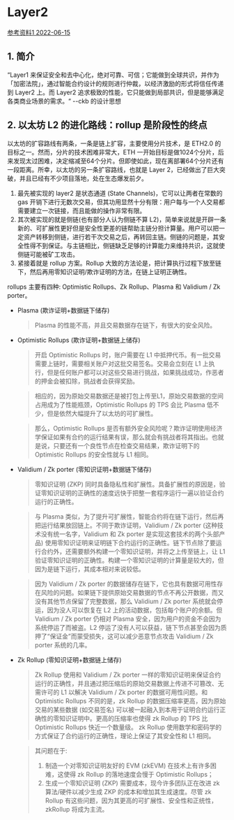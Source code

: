 # Layer2
[参考资料1 2022-06-15](https://mp.weixin.qq.com/s/z5BQXwdg-oiO8NHbRysclg)  

## 1. 简介
“Layer1 来保证安全和去中心化，绝对可靠、可信；它能做到全球共识，并作为「加密法院」，通过智能合约设计的规则进行仲裁，以经济激励的形式将信任传递到 Layer2 上。而 Layer2 追求极致的性能，它只能做到局部共识，但是能够满足各类商业场景的需求。“ --ckb 的设计思想

## 2. 以太坊 L2 的进化路线：rollup 是阶段性的终点
以太坊的扩容路线有两条，一条是链上扩容，主要使用分片技术，是 ETH2.0 的目标之一。然而，分片的技术困难非常大，ETH 一开始目标是做1024个分片，后来发现太过困难，决定缩减至64个分片。但即使如此，现在离部署64个分片还有一段距离。所幸，以太坊的另一条扩容路线，也就是 Layer 2，已经做出了巨大突破，并且已经有不少项目落地，处在生态爆发前夕。

1. 最先被实现的 layer2 是状态通道 (State Channels)，它可以让两者在常数的 gas 开销下进行无数次交易，但其功用显然十分有限：用户每与一个人交易都需要建立一次链接，而且能做的操作非常有限。
2. 其次被实现的就是侧链(也有部分人认为侧链不算 L2)，简单来说就是开辟一条新的、可扩展性更好但是安全性更差的链帮助主链分担计算量。用户可以把一定资产转移到侧链，进行若干次交易之后，再转回主链。侧链的问题是，其安全性得不到保证。与主链相比，侧链缺乏足够的计算能力来维持共识，这就使侧链可能被矿工攻击。
3. 紧接着就是 rollup 方案。Rollup 大致的方法论是，把计算执行过程下放至链下，然后再用零知识证明/欺诈证明的方法，在链上证明正确性。

rollups 主要有四种:
Optimistic Rollups、Zk Rollup、Plasma 和 Validium / Zk porter。

- Plasma (欺诈证明+数据链下储存)
    > Plasma 的性能不高，并且交易数据存在链下，有很大的安全风险。

- Optimistic Rollups (欺诈证明+数据链上储存)
    > 开启 Optimistic Rollups 时，账户需要在 L1 中抵押代币。有一批交易需要上链时，需要相关账户对这批交易签名。交易会立刻在 L1 上执行，但是任何账户都可以对这些交易进行挑战，如果挑战成功，作恶者的押金会被扣除，挑战者会获得奖励。

    > 相应的，因为原始交易数据还是被打包上传至L1，原始交易数据的空间占用成为了性能瓶颈，Optimistic Rollups 的 TPS 会比 Plasma 低不少，但是依然大幅提升了以太坊的可扩展性。

    > 那么，Optimistic Rollups 是否有额外安全风险呢？欺诈证明使用经济学保证如果有合约的运行结果有误，那么就会有挑战者将其指出。也就是说，只要还有一个良性节点在检查交易结果，欺诈证明下的 Optimistic Rollups 的安全性就与 L1 相同。

- Validium / Zk porter (零知识证明+数据链下储存)
    > 零知识证明 (ZKP) 同时具备隐私性和扩展性。具备扩展性的原因是，验证零知识证明的正确性的速度远快于把整一套程序运行一遍以验证合约运行的正确性。

    > 与 Plasma 类似，为了提升可扩展性，智能合约将在链下运行，然后再把运行结果放回链上。不同于欺诈证明，Validium / Zk porter (这种技术没有统一名字，Validium 和 Zk porter 是实现这套技术的两个头部产品) 使用零知识证明来证明链下合约运行的正确性。链下节点除了要运行合约外，还需要额外构建一个零知识证明，并将之上传至链上，让 L1 验证零知识证明的正确性。构建一个零知识证明的计算量是较大的，但因为是链下运行，其成本相对来说较低。

    > 因为 Validium / Zk porter 的数据储存在链下，它也具有数据可用性存在风险的问题。如果链下提供原始交易数据的节点不再公开数据，而又没有其他节点保留了完整数据，那么 Validium / Zk porter 系统就会停运，因为没人可以恢复在 L2 上的活动数据，包括每个账户的余额。但 Validium / Zk porter 仍相对 Plasma 安全，因为用户的资金不会因为系统停运了而被盗。L2 停运了没有人可以获益，链下节点甚至会因为质押了“保证金”而蒙受损失，这可以减少恶意节点攻击 Validium / Zk porter 系统的几率。

- Zk Rollup (零知识证明+数据链上储存)
    > Zk Rollup 使用和 Validium / Zk porter 一样的零知识证明来保证合约运行的正确性，并且通过把压缩后的原始交易数据上传进不可篡改、无需许可的 L1 以解决 Validium / Zk porter 的数据可用性问题。和 Optimistic Rollups 不同的是，zk Rollup 的数据压缩率更高，因为原始交易的某些数据 (如交易签名) 可以被一起融入到本用于证明合约运行正确性的零知识证明中。更高的压缩率也使得 zk Rollup 的 TPS 比 Optimistic Rollups 快近一个数量级。 zk Rollup 使用数学和密码学的方式保证了合约运行的正确性，理论上保证了其安全性和 L1 相同。
    
    > 其问题在于:   
    > 1. 制造一个对零知识证明友好的 EVM (zkEVM) 在技术上有许多困难，这使得 zk Rollup 的落地速度会慢于 Optimistic Rollups；  
    > 2. 生成一个零知识证明 (ZKP) 需要成本，现今许多团队正在改进 zk 算法/硬件以减少生成 ZKP 的成本和增加其生成速度。尽管 zk Rollup 有这些问题，因为其更高的可扩展性、安全性和正统性，zkRollup 将成为主流。
